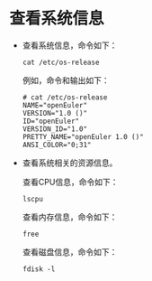 # 查看系统信息<a name="ZH-CN_TOPIC_0182317140"></a>

-   查看系统信息，命令如下：

    ```
    cat /etc/os-release
    ```

    例如，命令和输出如下：

    ```
    # cat /etc/os-release
    NAME="openEuler"
    VERSION="1.0 ()"
    ID="openEuler"
    VERSION_ID="1.0"
    PRETTY_NAME="openEuler 1.0 ()"
    ANSI_COLOR="0;31"
    ```


-   查看系统相关的资源信息。

    查看CPU信息，命令如下：

    ```
    lscpu
    ```

    查看内存信息，命令如下：

    ```
    free
    ```

    查看磁盘信息，命令如下：

    ```
    fdisk -l
    ```



